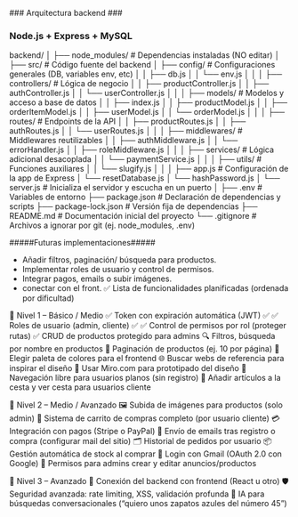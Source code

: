 ### Arquitectura backend ###

### Node.js + Express + MySQL

backend/
│
├── node_modules/ # Dependencias instaladas (NO editar)
│
├── src/ # Código fuente del backend
│ ├── config/ # Configuraciones generales (DB, variables env, etc)
│ │ ├── db.js
│ │ └── env.js
│ │
│ ├── controllers/ # Lógica de negocio
│ │ ├── productController.js
│ │ ├── authController.js
│ │ └── userController.js
│ │
│ ├── models/ # Modelos y acceso a base de datos
│ │ ├── index.js
│ │ ├── productModel.js
│ │ ├── orderItemModel.js
│ │ ├── userModel.js
│ │ └── orderModel.js
│ │
│ ├── routes/ # Endpoints de la API
│ │ ├── productRoutes.js
│ │ ├── authRoutes.js
│ │ └── userRoutes.js
│ │
│ ├── middlewares/ # Middlewares reutilizables
│ │ ├── authMiddleware.js
│ │ └── errorHandler.js
│ │ ├── roleMiddleware.js
│ │
│ ├── services/ # Lógica adicional desacoplada
│ │ └── paymentService.js
│ │
│ ├── utils/ # Funciones auxiliares
│ │ └── slugify.js
│ │
│ ├── app.js # Configuración de la app de Express
│ └── resetDatabase.js
│ └── hashPassword.js
│ └── server.js # Inicializa el servidor y escucha en un puerto
│
├── .env # Variables de entorno
├── package.json # Declaración de dependencias y scripts
├── package-lock.json # Versión fija de dependencias
├── README.md # Documentación inicial del proyecto
└── .gitignore # Archivos a ignorar por git (ej. node_modules, .env)

#####Futuras implementaciones#####

- Añadir filtros, paginación/ búsqueda para productos.
- Implementar roles de usuario y control de permisos.
- Integrar pagos, emails o subir imágenes.
- conectar con el front.
  ✅ Lista de funcionalidades planificadas (ordenada por dificultad)

🔹 Nivel 1 – Básico / Medio
✅ Token con expiración automática (JWT) ✅
✅ Roles de usuario (admin, cliente) ✅
✅ Control de permisos por rol (proteger rutas)
✅ CRUD de productos protegido para admins
🔍 Filtros, búsqueda por nombre en productos
📄 Paginación de productos (ej. 10 por página)
🎨 Elegir paleta de colores para el frontend
🌐 Buscar webs de referencia para inspirar el diseño
🧩 Usar Miro.com para prototipado del diseño
🛒 Navegación libre para usuarios planos (sin registro)
🛒 Añadir artículos a la cesta y ver cesta para usuarios cliente

🔸 Nivel 2 – Medio / Avanzado
🖼 Subida de imágenes para productos (solo admin)
🧺 Sistema de carrito de compras completo (por usuario cliente)
💳 Integración con pagos (Stripe o PayPal)
📧 Envío de emails tras registro o compra (configurar mail del sitio)
🗂 Historial de pedidos por usuario
📦 Gestión automática de stock al comprar
🔐 Login con Gmail (OAuth 2.0 con Google)
📝 Permisos para admins crear y editar anuncios/productos

🔺 Nivel 3 – Avanzado
🔗 Conexión del backend con frontend (React u otro)
🛡 Seguridad avanzada: rate limiting, XSS, validación profunda
🧠 IA para búsquedas conversacionales (“quiero unos zapatos azules del número 45”)
